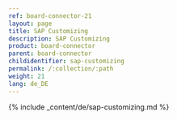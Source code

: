 ```yaml
---
ref: board-connector-21
layout: page
title: SAP Customizing
description: SAP Customizing
product: board-connector
parent: board-connector
childidentifier: sap-customizing
permalink: /:collection/:path
weight: 21
lang: de_DE
---
```


{% include _content/de/sap-customizing.md  %}

